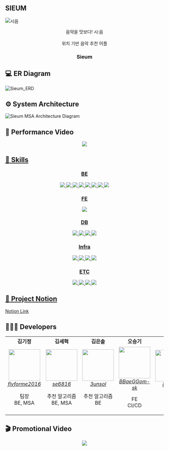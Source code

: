 ## SIEUM

<!--

**Here are some ideas to get you started:**

🙋‍♀️ A short introduction - what is your organization all about?
🌈 Contribution guidelines - how can the community get involved?
👩‍💻 Useful resources - where can the community find your docs? Is there anything else the community should know?
🍿 Fun facts - what does your team eat for breakfast?
🧙 Remember, you can do mighty things with the power of [Markdown](https://docs.github.com/github/writing-on-github/getting-started-with-writing-and-formatting-on-github/basic-writing-and-formatting-syntax)
-->
![시음](https://github.com/Sieum/.github/assets/118112177/8b599e75-f7af-412e-ab58-5767b9c5fe68)


<div align="center">
   음악을 맛보다! 시:음
</div>
<br/>
<div align="center">   
   위치 기반 음악 추천 어플
</div>
<h3 align="center">Sieum</h3>

## 💻 ER Diagram
![Sieum_ERD](https://github.com/Sieum/.github/assets/118112177/355e3322-6c29-4a94-80fe-6cb77ef84c63)

## ⚙️ System Architecture
![Sieum MSA Architecture Diagram](https://github.com/Sieum/.github/assets/118112177/7c2893b9-f044-43f9-a27e-905c67e6e759)

## 🤳 Performance Video
<div align="center">
   <a href="https://youtu.be/YaLW13EywVs" target="_blank">
   <img src="http://img.youtube.com/vi/YaLW13EywVs/0.jpg"></img>
</div>

## 🔧 Skills
<div align="center"> 
  <h3>BE</h3>
  <img src="https://img.shields.io/badge/Java-007396?style=for-the-badge&logo=java&logoColor=white">
  <img src="https://img.shields.io/badge/SpringBoot-6DB33F?style=for-the-badge&logo=springboot&logoColor=white">
  <img src="https://img.shields.io/badge/Spring Data JPA-6DB33F?style=for-the-badge&logo=springboot&logoColor=white">
  <img src="https://img.shields.io/badge/Spring Security-6DB33F?style=for-the-badge&logo=springboot&logoColor=white">
  <img src="https://img.shields.io/badge/python-3776AB?style=for-the-badge&logo=python&logoColor=white">
  <img src="https://img.shields.io/badge/django-092E20?style=for-the-badge&logo=django&logoColor=white">
  <img src="https://img.shields.io/badge/Apache Kafka-231F20?style=for-the-badge&logo=apachekafka&logoColor=white">
  <img src="https://img.shields.io/badge/JUnit4-231F20?style=for-the-badge&logo=&logoColor=white">
  <h3>FE</h3>
    <img src="https://img.shields.io/badge/react-61DAFB?style=for-the-badge&logo=react&logoColor=white">
  <h3>DB</h3>
    <img src="https://img.shields.io/badge/MySQL-4479A1?style=for-the-badge&logo=mysql&logoColor=white">
    <img src="https://img.shields.io/badge/MongoDB-47A248?style=for-the-badge&logo=mongodb&logoColor=white">
    <img src="https://img.shields.io/badge/Redis-DC382D?style=for-the-badge&logo=Redis&logoColor=white">
    <img src="https://img.shields.io/badge/Firebase-FFCA28?style=for-the-badge&logo=firebase&logoColor=white">
  <h3>Infra</h3>
  <img src="https://img.shields.io/badge/Amazon EC2-FF9900?style=for-the-badge&logo=amazonec2&logoColor=white">
  <img src="https://img.shields.io/badge/Amazon RDS-527FFF?style=for-the-badge&logo=amazonrds&logoColor=white">
  <img src="https://img.shields.io/badge/Jenkins-D24939?style=for-the-badge&logo=jenkins&logoColor=white">
  <img src="https://img.shields.io/badge/Docker-2496ED?style=for-the-badge&logo=docker&logoColor=white">
    <h3>ETC</h3>
  <img src="https://img.shields.io/badge/Notion-000000?style=for-the-badge&logo=notion&logoColor=white">
  <img src="https://img.shields.io/badge/Figma-F24E1E?style=for-the-badge&logo=figma&logoColor=white">
  <img src="https://img.shields.io/badge/Jira-0052CC?style=for-the-badge&logo=jira&logoColor=white">
    <img src="https://img.shields.io/badge/Mattermost-0058CC?style=for-the-badge&logo=mattermost&logoColor=white">
</div>

## 📄 Project Notion
   <a href="https://www.notion.so/SS605-6a9d718b363041bd91ca5616d321d73b?pvs=4">
       Notion Link
   </a>

## 👩🏻‍💻 Developers
<div align="center"> 
  <table>
     <tr align="center">
        <td>
           <B>김기정</B>
        </td>
      <td>
         <B>김세혁</B>
       </td>
      <td>
         <B>김은솔</B>
       </td>
      <td>
        <B>오승기</B>
      </td>
      <td>
        <B>정의석</B>
      </td>
     </tr>
     <tr align="center">
        <td>
           <img src="https://github.com/flyforme2016.png?size=100" width="100">
           <br>
           <a href="https://github.com/flyforme2016">
              <I>flyforme2016</I>
           </a>
           <p>팀장<br>BE, MSA </p>
        </td>
         <td>
           <img src="https://github.com/se6816.png?size=100" width="100">
           <br>
           <a href="https://github.com/se6816">
              <I>se6816</I>
           </a>
            <p>추천 알고리즘<br> BE, MSA </p>
         </td>
         <td>
           <img src="https://github.com/3unsol.png?size=100" width="100">
           <br>
           <a href="https://github.com/3unsol">
              <I>3unsol</I>
           </a>
          <p>추천 알고리즘<br> BE </p>
        </td>
        <td>
           <img src="https://github.com/BBaeGGom-sk.png?size=100" width="100">
           <br>
           <a href="https://github.com/BBaeGGom-sk">
              <I>BBaeGGom-sk</I>
           </a>
          <p>FE<br> CI/CD </p>
        </td>
        <td>
           <img src="https://github.com/ian813.png?size=100" width="100">
           <br>
           <a href="https://github.com/ian813">
              <I>ian813</I>
           </a>
          <p>FE<br> CI/CD </p>
        </td>
     </tr>
  </table>
</div>


## 🎬 Promotional Video

<div align="center">
   <a href="https://youtu.be/Jh-Ylx8jN2I" target="_blank">
   <img src="http://img.youtube.com/vi/Jh-Ylx8jN2I/0.jpg"></img>
</div>
